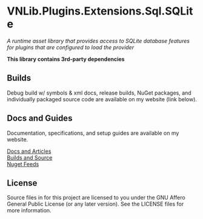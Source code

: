 # VNLib.Plugins.Extensions.Sql.SQLite
*A runtime asset library that provides access to SQLite database features for plugins that are configured to load the provider*

**This library contains 3rd-party dependencies**

## Builds
Debug build w/ symbols & xml docs, release builds, NuGet packages, and individually packaged source code are available on my website (link below).  

## Docs and Guides
Documentation, specifications, and setup guides are available on my website.  

[Docs and Articles](https://www.vaughnnugent.com/resources/software/articles?tags=docs,_vnlib.plugins.Extensions.Sql.SQLite)  
[Builds and Source](https://www.vaughnnugent.com/resources/software/modules/VNLib.Plugins.Extensions)  
[Nuget Feeds](https://www.vaughnnugent.com/resources/software/modules)  

## License
Source files in for this project are licensed to you under the GNU Affero General Public License (or any later version). See the LICENSE files for more information.
